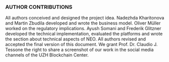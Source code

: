 ### AUTHOR CONTRIBUTIONS
All authors conceived and designed the project idea. Nadezhda Kharitonova and Martin Zbudila developed and wrote the business model. Oliver Müller worked on the regulatory implications.  Ayush Somani and Frederik Glitzner developed the technical implementation, evaluated the platforms and wrote the section about technical aspects of NEO. All authors revised and accepted the final version of this document. We grant Prof. Dr. Claudio J. Tessone the right to share a screenshot of our work in the social media channels of the UZH Blockchain Center.
